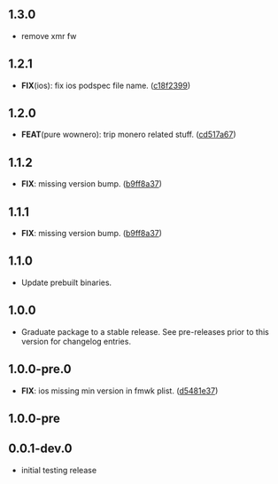 ## 1.3.0

 - remove xmr fw

## 1.2.1

 - **FIX**(ios): fix ios podspec file name. ([c18f2399](https://github.com/cypherstack/cs_wownero/commit/c18f239994fa2cfc6862770e7f322caf6813e02a))

## 1.2.0

 - **FEAT**(pure wownero): trip monero related stuff. ([cd517a67](https://github.com/cypherstack/cs_wownero/commit/cd517a6781a462c232770479326f7463738b300d))

## 1.1.2

 - **FIX**: missing version bump. ([b9ff8a37](https://github.com/cypherstack/cs_wownero/commit/b9ff8a3754650ff82f207d82d7a425ddf969c667))

## 1.1.1

 - **FIX**: missing version bump. ([b9ff8a37](https://github.com/cypherstack/cs_wownero/commit/b9ff8a3754650ff82f207d82d7a425ddf969c667))

## 1.1.0

- Update prebuilt binaries.

## 1.0.0

 - Graduate package to a stable release. See pre-releases prior to this version for changelog entries.

## 1.0.0-pre.0

 - **FIX**: ios missing min version in fmwk plist. ([d5481e37](https://github.com/cypherstack/cs_wownero/commit/d5481e3751464187aab251b55e24372da8ff28d7))

## 1.0.0-pre

## 0.0.1-dev.0

* initial testing release